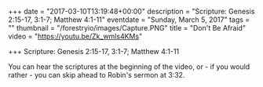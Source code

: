 +++
date = "2017-03-10T13:19:48+00:00"
description = "Scripture: Genesis 2:15-17, 3:1-7; Matthew 4:1-11"
eventdate = "Sunday, March 5, 2017"
tags = ""
thumbnail = "/forestryio/images/Capture.PNG"
title = "Don't Be Afraid"
video = "https://youtu.be/Zk_wmls4KMs"

+++
Scripture: Genesis 2:15-17, 3:1-7; Matthew 4:1-11  

You can hear the scriptures at the beginning of the video, or - if you would rather - you can skip ahead to Robin's sermon at 3:32.